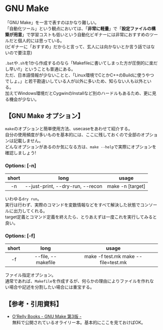 # GNU Make

「GNU Make」を一言で表すのはかなり難しい。  
「自動化ツール」という観点においては、「**非常に軽量**」で「**設定ファイルの構築が用意**」で学習コストも低いという自動化ビギナーには非常におすすめのツールだと個人的には思っている。  
(ビギナーに「おすすめ」だからと言って、玄人には向かないとか言う話ではないので要注意)  

`.bat`や`.sh`を1から作成するのなら「Makefileに書いてしまった方が圧倒的に楽だし早い!!」ということも普通にある。  
ただ、日本語情報が少ないことと、「Linux環境でCとかC++のBuildに使うやつでしょ。」と若干勘違いしている人が以外に多いため、知らない人も以外といる。  
加えてWindows環境だとCygwinのInstallなど別のハードルもあるため、更に見る機会が少ない。

## 【GNU Make オプション】

`make`のオプションと簡単使用方法、usecaseをあわせて紹介する。  
自分の使用頻度が多いものを基本的には、ここに残しておくので全部のオプションは記載しません。  
どんなオプションがあるのか気になる方は、`make --help`で実際にオプションを確認しましょう!

### Options: [-n]

| short |               long               |      usage       |
| :---: | :------------------------------: | :--------------: |
|  -n   | --just-print, --dry-run, --recon | make -n [target] |

いわゆる`dry run`。  
実行は行わず、実際のコマンドを変数情報などをすべて解決した状態でコンソールに出力してくれる。  
target定義とコマンド定義を終えたら、とりあえずは一度これを実行してみると良い。

### Options: [-f]

| short |        long        |                usage                |
| :---: | :----------------: | :---------------------------------: |
|  -f   | --file, --makefile | make -f test.mk make --file=test.mk |

ファイル指定オプション。  
通常であれば、`Makefile`を作成するが、何らかの理由によりファイルを作れない場合や記述を分割したい場合には重宝する。  

## 【参考・引用資料】

- [O'Relly Books - GNU Make 第3版 -](https://www.oreilly.co.jp/library/4873112699/)  
  無料で公開されているオライリー本。基本的にここを見ておけばOK。
